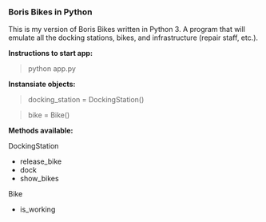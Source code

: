 ### Boris Bikes in Python

This is my version of Boris Bikes written in Python 3. A program that will emulate all the docking stations, bikes, and infrastructure (repair staff, etc.).

**Instructions to start app:**
>python app.py

**Instansiate objects:**
>docking_station = DockingStation()

>bike = Bike()

**Methods available:**

DockingStation
- release_bike
- dock
- show_bikes

Bike
- is_working
